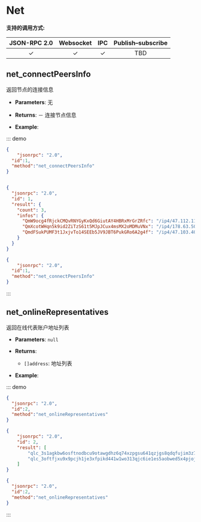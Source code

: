 # Net


**支持的调用方式:**

| JSON-RPC 2.0 | Websocket | IPC | Publish–subscribe | 
|:------------:|:-----------:|:-----:|:-----:|
| &#x2713; | &#x2713; |  &#x2713;|TBD |




## net_connectPeersInfo
返回节点的连接信息

- **Parameters**: 无
  
- **Returns**: 
  － 连接节点信息

- **Example**:

::: demo

```json tab:Request
{
	"jsonrpc": "2.0",
  "id":1,
  "method":"net_connectPeersInfo"
}



```

```json tab:Response
{
  "jsonrpc": "2.0",
  "id": 1,
  "result": {
    "count": 3,
    "infos": {
      "QmW9ocg4fRjckCMQvRNYGyKxQd6GiutAY4HBRxMrGrZRfc": "/ip4/47.112.112.138/tcp/19734",
      "QmXcotWHqn5k9id2ZiTzS61t5MJpJCux4msMX2oMDMuVNx": "/ip4/178.63.50.78/tcp/19734",
      "QmdFSukPUMF3t1JxjvTo14SEEb5JV9JBT6PukGRo6A2g4f": "/ip4/47.103.40.20/tcp/19734"
    }
  }
}


```

```json test
{
	"jsonrpc": "2.0",
  "id":1,
  "method":"net_connectPeersInfo"
}


```
:::




## net_onlineRepresentatives
返回在线代表账户地址列表
- **Parameters**: `null`
  
- **Returns**: 
  - `[]address`:  地址列表

- **Example**:

::: demo
```json tab:Request
{
  "jsonrpc": "2.0",
  "id":2,
  "method":"net_onlineRepresentatives"
}


```

```json tab:Response
{
	"jsonrpc": "2.0",
	"id": 2,
	"result": [
		"qlc_3s1agkbw6osftnodbcu9otawgdhz6q74xzpgsu641qzjgs8qdqfujim3z7ii",
		"qlc_3oftfjxu9x9pcjh1je3xfpikd441w1wo313qjc6ie1es5aobwed5x4pjojic"
	]
}


```

```json test
{
  "jsonrpc": "2.0",
  "id":2,
  "method":"net_onlineRepresentatives"
}


```
:::

